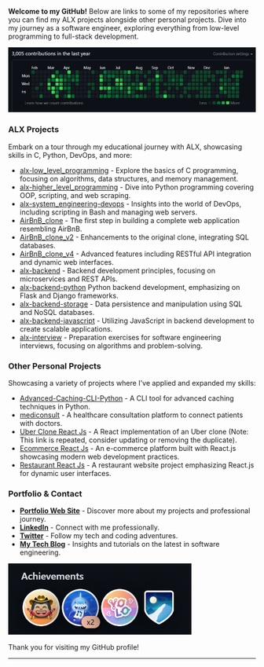 
**Welcome to my GitHub!** Below are links to some of my repositories where you can find my ALX projects alongside other personal projects. Dive into my journey as a software engineer, exploring everything from low-level programming to full-stack development.

![My Contributions](./github.PNG)

### ALX Projects
Embark on a tour through my educational journey with ALX, showcasing skills in C, Python, DevOps, and more:
- [alx-low_level_programming](https://github.com/shazaaly/alx-higher_level_programming) - Explore the basics of C programming, focusing on algorithms, data structures, and memory management.
- [alx-higher_level_programming](https://github.com/shazaaly/alx-higher_level_programming) - Dive into Python programming covering OOP, scripting, and web scraping.
- [alx-system_engineering-devops](https://github.com/shazaly/alx-system_engineering-devops) - Insights into the world of DevOps, including scripting in Bash and managing web servers.
- [AirBnB_clone](https://github.com/shazaly/AirBnB_clone) - The first step in building a complete web application resembling AirBnB.
- [AirBnB_clone_v2](https://github.com/shazaly/AirBnB_clone_v2) - Enhancements to the original clone, integrating SQL databases.
- [AirBnB_clone_v4](https://github.com/shazaly/AirBnB_clone_v4) - Advanced features including RESTful API integration and dynamic web interfaces.
- [alx-backend](https://github.com/shazaly/alx-backend) - Backend development principles, focusing on microservices and REST APIs.
- [alx-backend-python](https://github.com/shazaly/alx-backend-python) Python backend development, emphasizing on Flask and Django frameworks.
- [alx-backend-storage](https://github.com/shazaly/alx-backend-storage) - Data persistence and manipulation using SQL and NoSQL databases.
- [alx-backend-javascript](https://github.com/shazaly/alx-backend-javascript) - Utilizing JavaScript in backend development to create scalable applications.
- [alx-interview](https://github.com/shazaly/alx-interview) - Preparation exercises for software engineering interviews, focusing on algorithms and problem-solving.

### Other Personal Projects
Showcasing a variety of projects where I've applied and expanded my skills:
- [Advanced-Caching-CLI-Python](https://github.com/shazaly/Advanced-Caching-CLI-Python) - A CLI tool for advanced caching techniques in Python.
- [mediconsult](https://github.com/shazaly/mediconsult) - A healthcare consultation platform to connect patients with doctors.
- [Uber Clone React Js](https://github.com/shazaly/uberDemo2) - A React implementation of an Uber clone (Note: This link is repeated, consider updating or removing the duplicate).
- [Ecommerce React Js](https://github.com/shazaly/ecommercereact) - An e-commerce platform built with React.js showcasing modern web development practices.
- [Restaurant React Js](https://github.com/shazaly/restaurant) - A restaurant website project emphasizing React.js for dynamic user interfaces.

### Portfolio & Contact
- **[Portfolio Web Site](https://portfoliogoreact.vercel.app/)** - Discover more about my projects and professional journey.
- **[LinkedIn](https://www.linkedin.com/in/shazaly)** - Connect with me professionally.
- **[Twitter](https://twitter.com/shazaAlyOthman)** - Follow my tech and coding adventures.
- **[My Tech Blog](https://shazaali.substack.com/)** - Insights and tutorials on the latest in software engineering.

![My Badges](./achievments.PNG)

Thank you for visiting my GitHub profile!

---
